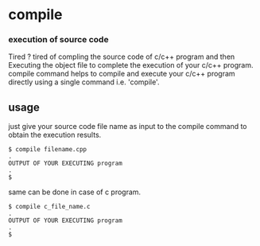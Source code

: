# compile

### execution of source code
Tired ? tired of compling the source code of c/c++ program and then Executing the object file to complete the execution of your c/c++ program.
compile command helps to compile and execute your c/c++ program directly using a single command i.e. 'compile'.

## usage
just give your source code file name as input to the compile command to obtain the execution results.

    $ compile filename.cpp
    .
    OUTPUT OF YOUR EXECUTING program
    .
    $

same can be done in case of c program.

    $ compile c_file_name.c
    .
    OUTPUT OF YOUR EXECUTING program
    .
    $
